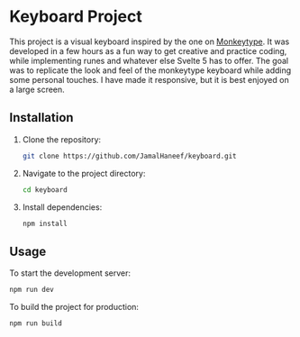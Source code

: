 # Keyboard Project

This project is a visual keyboard inspired by the one on [Monkeytype](monkeytype.com). It was developed in a few hours as a fun way to get creative and practice coding, while implementing
runes and whatever else Svelte 5 has to offer. The goal was to replicate the look and feel of the monkeytype keyboard while adding some personal touches. I have made it responsive, but 
it is best enjoyed on a large screen.

## Installation

1. Clone the repository:
    ```bash
    git clone https://github.com/JamalHaneef/keyboard.git
    ```
2. Navigate to the project directory:
    ```bash
    cd keyboard
    ```
3. Install dependencies:
    ```bash
    npm install
    ```

## Usage

To start the development server:
```bash
npm run dev
```

To build the project for production:
```bash
npm run build
```